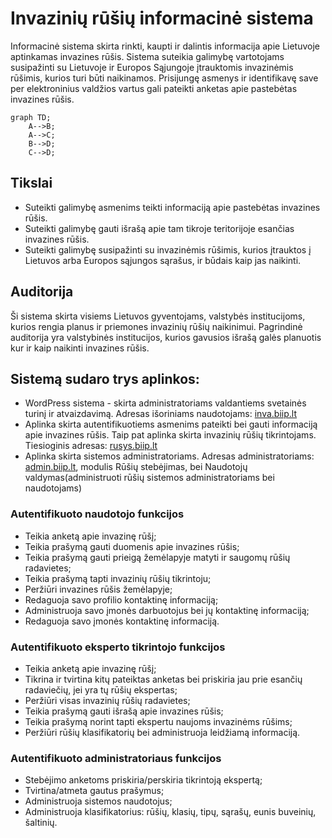 # Invazinių rūšių informacinė sistema

Informacinė sistema skirta rinkti, kaupti ir dalintis informacija apie Lietuvoje aptinkamas invazines rūšis. Sistema suteikia galimybę vartotojams susipažinti su Lietuvoje ir Europos Sąjungoje įtrauktomis invazinėmis rūšimis, kurios turi būti naikinamos. Prisijungę asmenys ir identifikavę save per elektroninius valdžios vartus gali pateikti anketas apie pastebėtas invazines rūšis.

```mermaid
graph TD;
    A-->B;
    A-->C;
    B-->D;
    C-->D;
```

## Tikslai

- Suteikti galimybę asmenims teikti informaciją apie pastebėtas invazines rūšis.
- Suteikti galimybę gauti išrašą apie tam tikroje teritorijoje esančias invazines rūšis.
- Suteikti galimybę susipažinti su invazinėmis rūšimis, kurios įtrauktos į Lietuvos arba Europos sąjungos sąrašus, ir būdais kaip jas naikinti.

## Auditorija

Ši sistema skirta visiems Lietuvos gyventojams, valstybės institucijoms, kurios rengia planus ir priemones invazinių rūšių naikinimui. Pagrindinė auditorija yra valstybinės institucijos, kurios gavusios išrašą galės planuotis kur ir kaip naikinti invazines rūšis.

## Sistemą sudaro trys aplinkos:

- WordPress sistema - skirta administratoriams valdantiems svetainės turinį ir atvaizdavimą. Adresas išoriniams naudotojams: [inva.biip.lt](https://inva.biip.lt)
- Aplinka skirta autentifikuotiems asmenims pateikti bei gauti informaciją apie invazines rūšis. Taip pat aplinka skirta invazinių rūšių tikrintojams. Tiesioginis adresas: [rusys.biip.lt](https://rusys.biip.lt)
- Aplinka skirta sistemos administratoriams. Adresas administratoriams: [admin.biip.lt](https://admin.biip.lt), modulis Rūšių stebėjimas, bei Naudotojų valdymas(administruoti rūšių sistemos administratoriams bei naudotojams)

### Autentifikuoto naudotojo funkcijos
- Teikia anketą apie invazinę rūšį;
- Teikia prašymą gauti duomenis apie invazines rūšis;
- Teikia prašymą gauti prieigą žemėlapyje matyti ir saugomų rūšių radavietes;
- Teikia prašymą tapti invazinių rūšių tikrintoju;
- Peržiūri invazines rūšis žemėlapyje;
- Redaguoja savo profilio kontaktinę informaciją;
- Administruoja savo įmonės darbuotojus bei jų kontaktinę informaciją;
- Redaguoja savo įmonės kontaktinę informaciją.

### Autentifikuoto eksperto tikrintojo funkcijos
- Teikia anketą apie invazinę rūšį;
- Tikrina ir tvirtina kitų pateiktas anketas bei priskiria jau prie esančių radaviečių, jei yra tų rūšių ekspertas;
- Peržiūri visas invazinių rūšių radavietes;
- Teikia prašymą gauti išrašą apie invazines rūšis;
- Teikia prašymą norint tapti ekspertu naujoms invazinėms rūšims;
- Peržiūri rūšių klasifikatorių bei administruoja leidžiamą informaciją.

### Autentifikuoto administratoriaus funkcijos
- Stebėjimo anketoms priskiria/perskiria tikrintoją ekspertą;
- Tvirtina/atmeta gautus prašymus;
- Administruoja sistemos naudotojus;
- Administruoja klasifikatorius: rūšių, klasių, tipų, sąrašų, eunis buveinių, šaltinių.
